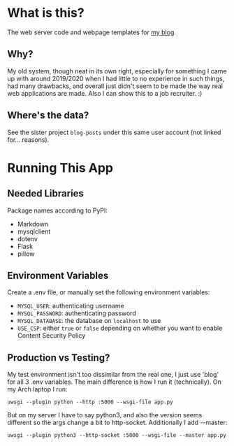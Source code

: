 # What is this?
The web server code and webpage templates for
[my blog](https://blog.matthewrease.net).
## Why?
My old system, though neat in its own right, especially for something I came up
with around 2019/2020 when I had little to no experience in such things, had
many drawbacks, and overall just didn't seem to be made the way real web
applications are made. Also I can show this to a job recruiter. :)
## Where's the data?
See the sister project `blog-posts` under this same user account (not linked
for... reasons).

# Running This App
## Needed Libraries
Package names according to PyPI:
- Markdown
- mysqlclient
- dotenv
- Flask
- pillow
## Environment Variables
Create a .env file, or manually set the following environment variables:
- `MYSQL_USER`: authenticating username
- `MYSQL_PASSWORD`: authenticating password
- `MYSQL_DATABASE`: the database on `localhost` to use
- `USE_CSP`: either `true` or `false` depending on whether you want to enable Content Security Policy
## Production vs Testing?
My test environment isn't too dissimilar from the real one, I just use 'blog'
for all 3 .env variables. The main difference is how I run it (technically). On
my Arch laptop I run:
```
uwsgi --plugin python --http :5000 --wsgi-file app.py
```

But on my server I have to say python3, and also the version seems different so
the args change a bit to http-socket. Additionally I add --master:
```
uwsgi --plugin python3 --http-socket :5000 --wsgi-file --master app.py
```
